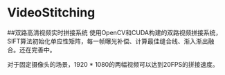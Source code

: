 # VideoStitching
##双路高清视频实时拼接系统
使用OpenCV和CUDA构建的双路视频拼接系统，SIFT算法初始化单应性矩阵，每一帧曝光补偿、计算最佳缝合线、渐入渐出融合。还在完善中。

对于固定摄像头的场景，1920 * 1080的两幅视频可以达到20FPS的拼接速度。
